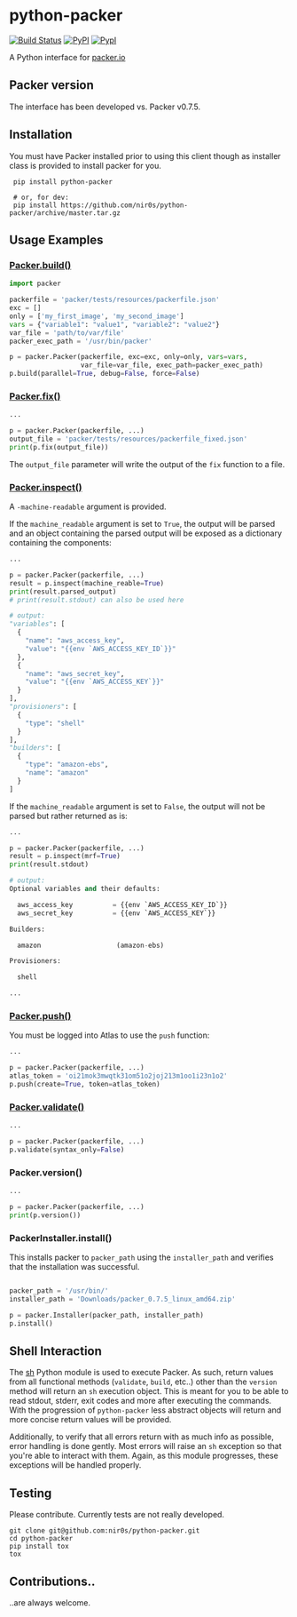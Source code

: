 python-packer
=============

[![Build Status](https://travis-ci.org/nir0s/python-packer.svg?branch=master)](https://travis-ci.org/nir0s/python-packer)
[![PyPI](http://img.shields.io/pypi/dm/python-packer.svg)](http://img.shields.io/pypi/dm/python-packer.svg)
[![PypI](http://img.shields.io/pypi/v/python-packer.svg)](http://img.shields.io/pypi/v/python-packer.svg)


A Python interface for [packer.io](http://www.packer.io)

## Packer version

The interface has been developed vs. Packer v0.7.5.


## Installation

You must have Packer installed prior to using this client though as installer class is provided to install packer for you.

```shell
 pip install python-packer

 # or, for dev:
 pip install https://github.com/nir0s/python-packer/archive/master.tar.gz
```

## Usage Examples

### [Packer.build()](https://www.packer.io/docs/command-line/build.html)

```python
import packer

packerfile = 'packer/tests/resources/packerfile.json'
exc = []
only = ['my_first_image', 'my_second_image']
vars = {"variable1": "value1", "variable2": "value2"}
var_file = 'path/to/var/file'
packer_exec_path = '/usr/bin/packer'

p = packer.Packer(packerfile, exc=exc, only=only, vars=vars,
                  var_file=var_file, exec_path=packer_exec_path)
p.build(parallel=True, debug=False, force=False)
```


### [Packer.fix()](https://www.packer.io/docs/command-line/fix.html)

```python
...

p = packer.Packer(packerfile, ...)
output_file = 'packer/tests/resources/packerfile_fixed.json'
print(p.fix(output_file))
```

The `output_file` parameter will write the output of the `fix` function to a file.


### [Packer.inspect()](https://www.packer.io/docs/command-line/inspect.html)

A `-machine-readable` argument is provided.

If the `machine_readable` argument is set to `True`, the output will be parsed and an object containing the parsed output will be exposed as a dictionary containing the components:

```python
...

p = packer.Packer(packerfile, ...)
result = p.inspect(machine_reable=True)
print(result.parsed_output)
# print(result.stdout) can also be used here

# output:
"variables": [
  {
    "name": "aws_access_key",
    "value": "{{env `AWS_ACCESS_KEY_ID`}}"
  },
  {
    "name": "aws_secret_key",
    "value": "{{env `AWS_ACCESS_KEY`}}"
  }
],
"provisioners": [
  {
    "type": "shell"
  }
],
"builders": [
  {
    "type": "amazon-ebs",
    "name": "amazon"
  }
]
```

If the `machine_readable` argument is set to `False`, the output will not be parsed but rather returned as is:

```python
...

p = packer.Packer(packerfile, ...)
result = p.inspect(mrf=True)
print(result.stdout)

# output:
Optional variables and their defaults:

  aws_access_key          = {{env `AWS_ACCESS_KEY_ID`}}
  aws_secret_key          = {{env `AWS_ACCESS_KEY`}}

Builders:

  amazon                   (amazon-ebs)

Provisioners:

  shell

...

```


### [Packer.push()](https://www.packer.io/docs/command-line/push.html)

You must be logged into Atlas to use the `push` function:

```python
...

p = packer.Packer(packerfile, ...)
atlas_token = 'oi21mok3mwqtk31om51o2joj213m1oo1i23n1o2'
p.push(create=True, token=atlas_token)
```

### [Packer.validate()](https://www.packer.io/docs/command-line/validate.html)

```python
...

p = packer.Packer(packerfile, ...)
p.validate(syntax_only=False)
```

### Packer.version()

```python
...

p = packer.Packer(packerfile, ...)
print(p.version())
```

### PackerInstaller.install()

This installs packer to `packer_path` using the `installer_path` and verifies that the installation was successful.

```python

packer_path = '/usr/bin/'
installer_path = 'Downloads/packer_0.7.5_linux_amd64.zip'

p = packer.Installer(packer_path, installer_path)
p.install()
```

## Shell Interaction

The [sh](http://amoffat.github.io/sh/) Python module is used to execute Packer.
As such, return values from all functional methods (`validate`, `build`, etc..) other than the `version` method
will return an `sh` execution object. This is meant for you to be able to read stdout, stderr, exit codes and more after executing the commands. With the progression of `python-packer` less abstract objects will return and more concise return values will be provided.

Additionally, to verify that all errors return with as much info as possible, error handling is done gently. Most errors will raise an `sh` exception so that you're able to interact with them. Again, as this module progresses, these exceptions will be handled properly.


## Testing

Please contribute. Currently tests are not really developed.

```shell
git clone git@github.com:nir0s/python-packer.git
cd python-packer
pip install tox
tox
```

## Contributions..

..are always welcome.
